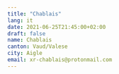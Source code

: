 ```yaml
---
title: "Chablais"
lang: it
date: 2021-06-25T21:45:00+02:00
draft: false
name: Chablais
canton: Vaud/Valese
city: Aigle
email: xr-chablais@protonmail.com
---
```


